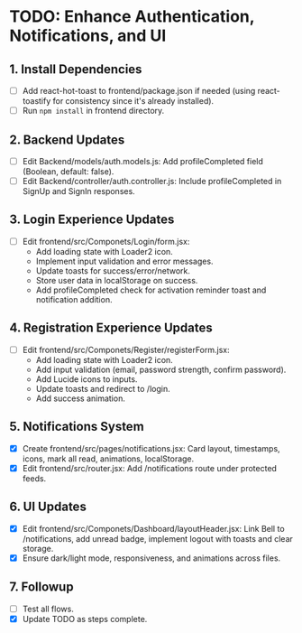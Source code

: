 # TODO: Enhance Authentication, Notifications, and UI

## 1. Install Dependencies
- [ ] Add react-hot-toast to frontend/package.json if needed (using react-toastify for consistency since it's already installed).
- [ ] Run `npm install` in frontend directory.

## 2. Backend Updates
- [ ] Edit Backend/models/auth.models.js: Add profileCompleted field (Boolean, default: false).
- [ ] Edit Backend/controller/auth.controller.js: Include profileCompleted in SignUp and SignIn responses.

## 3. Login Experience Updates
- [ ] Edit frontend/src/Componets/Login/form.jsx:
  - Add loading state with Loader2 icon.
  - Implement input validation and error messages.
  - Update toasts for success/error/network.
  - Store user data in localStorage on success.
  - Add profileCompleted check for activation reminder toast and notification addition.

## 4. Registration Experience Updates
- [ ] Edit frontend/src/Componets/Register/registerForm.jsx:
  - Add loading state with Loader2 icon.
  - Add input validation (email, password strength, confirm password).
  - Add Lucide icons to inputs.
  - Update toasts and redirect to /login.
  - Add success animation.

## 5. Notifications System
- [x] Create frontend/src/pages/notifications.jsx: Card layout, timestamps, icons, mark all read, animations, localStorage.
- [x] Edit frontend/src/router.jsx: Add /notifications route under protected feeds.

## 6. UI Updates
- [x] Edit frontend/src/Componets/Dashboard/layoutHeader.jsx: Link Bell to /notifications, add unread badge, implement logout with toasts and clear storage.
- [x] Ensure dark/light mode, responsiveness, and animations across files.

## 7. Followup
- [ ] Test all flows.
- [x] Update TODO as steps complete.
